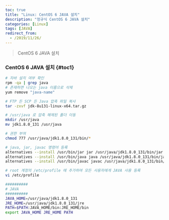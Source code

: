 ```yaml
---
toc: true
title: "Linux: CentOS 6 JAVA 설치"
description: "정규식 CentOS 6 JAVA 설치"
categories: [Linux]
tags: [JAVA]
redirect_from:
  - /2019/11/26/
---
```


> CentOS 6 JAVA 설치

### CentOS 6 JAVA 설치 {#toc1}
```bash
# 자바 설치 여부 확인
rpm -qa | grep java
# 존재하면 나오는 java 이름으로 삭제
yum remove "java-name"

# FTP 든 SCP 든 Java 압축 파일 복사 
tar -zxvf jdk-8u131-linux-x64.tar.gz

# /usr/java 로 압축 해제된 폴더 이동
mkdir /usr/java
mv jdk1.8.0_131 /usr/java

# 권한 부여
chmod 777 /usr/java/jdk1.8.0_131/bin/*

# java, jar, javac 명령어 등록
alternatives --install /usr/bin/jar jar /usr/java/jdk1.8.0_131/bin/jar 1
alternatives --install /usr/bin/java java /usr/java/jdk1.8.0_131/bin/java 1
alternatives --install /usr/bin/javac javac /usr/java/jdk1.8.0_131/bin/javac 1

# root 계정의 /etc/profile 에 추가하여 모든 사용자에게 JAVA 사용 등록
vi /etc/profile

##########
# JAVA
##########
JAVA_HOME=/usr/java/jdk1.8.0_131
JRE_HOME=/usr/java/jdk1.8.0_131/jre
PATH=$PATH:JAVA_HOME/bin:JRE_HOME/bin
export JAVA_HOME JRE_HOME PATH


```


[^1]: This is a footnote.

[kramdown]: https://kramdown.gettalong.org/
[My Blog]: https://marindie.github.io

